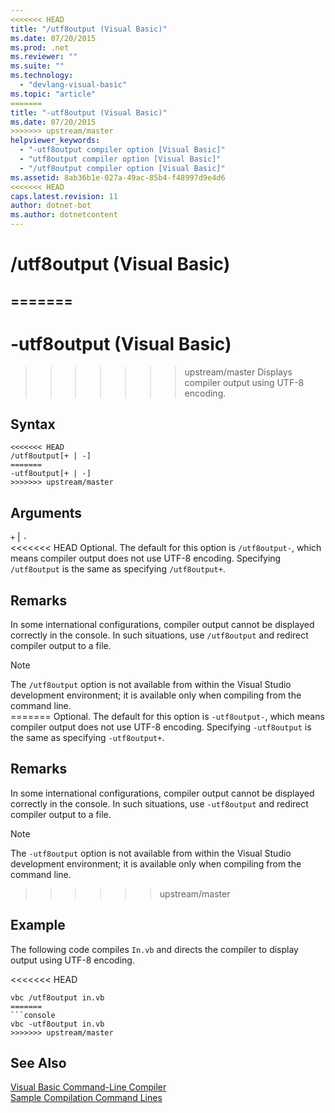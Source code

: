 ```yaml
---
<<<<<<< HEAD
title: "/utf8output (Visual Basic)"
ms.date: 07/20/2015
ms.prod: .net
ms.reviewer: ""
ms.suite: ""
ms.technology: 
  - "devlang-visual-basic"
ms.topic: "article"
=======
title: "-utf8output (Visual Basic)"
ms.date: 07/20/2015
>>>>>>> upstream/master
helpviewer_keywords: 
  - "-utf8output compiler option [Visual Basic]"
  - "utf8output compiler option [Visual Basic]"
  - "/utf8output compiler option [Visual Basic]"
ms.assetid: 8ab36b1e-027a-49ac-85b4-f48997d9e4d6
<<<<<<< HEAD
caps.latest.revision: 11
author: dotnet-bot
ms.author: dotnetcontent
---
```

# /utf8output (Visual Basic)
=======
---
# -utf8output (Visual Basic)
>>>>>>> upstream/master
Displays compiler output using UTF-8 encoding.  
  
## Syntax  
  
```  
<<<<<<< HEAD
/utf8output[+ | -]  
=======
-utf8output[+ | -]  
>>>>>>> upstream/master
```  
  
## Arguments  
 `+` &#124; `-`  
<<<<<<< HEAD
 Optional. The default for this option is `/utf8output-`, which means compiler output does not use UTF-8 encoding. Specifying `/utf8output` is the same as specifying `/utf8output+`.  
  
## Remarks  
 In some international configurations, compiler output cannot be displayed correctly in the console. In such situations, use `/utf8output` and redirect compiler output to a file.  
  
> [!NOTE]
>  The `/utf8output` option is not available from within the Visual Studio development environment; it is available only when compiling from the command line.  
=======
 Optional. The default for this option is `-utf8output-`, which means compiler output does not use UTF-8 encoding. Specifying `-utf8output` is the same as specifying `-utf8output+`.  
  
## Remarks  
 In some international configurations, compiler output cannot be displayed correctly in the console. In such situations, use `-utf8output` and redirect compiler output to a file.  
  
> [!NOTE]
>  The `-utf8output` option is not available from within the Visual Studio development environment; it is available only when compiling from the command line.  
>>>>>>> upstream/master
  
## Example  
 The following code compiles `In.vb` and directs the compiler to display output using UTF-8 encoding.  
  
<<<<<<< HEAD
```  
vbc /utf8output in.vb  
=======
```console  
vbc -utf8output in.vb  
>>>>>>> upstream/master
```  
  
## See Also  
 [Visual Basic Command-Line Compiler](../../../visual-basic/reference/command-line-compiler/index.md)  
 [Sample Compilation Command Lines](../../../visual-basic/reference/command-line-compiler/sample-compilation-command-lines.md)
